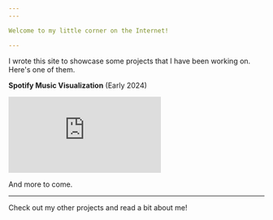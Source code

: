 ```yaml
---
---

Welcome to my little corner on the Internet!

---
```


I wrote this site to showcase some projects that I have been working on. Here's
one of them.

**Spotify Music Visualization** (Early 2024)

<iframe src="https://www.youtube.com/embed/PJYTOhqbBuM?si=87K3nGgVt0mbZpzg" title="YouTube video player" frameborder="0" allow="accelerometer; autoplay; clipboard-write; encrypted-media; gyroscope; picture-in-picture; web-share" allowfullscreen></iframe>

And more to come.

---

Check out my other projects and read a bit about me!
